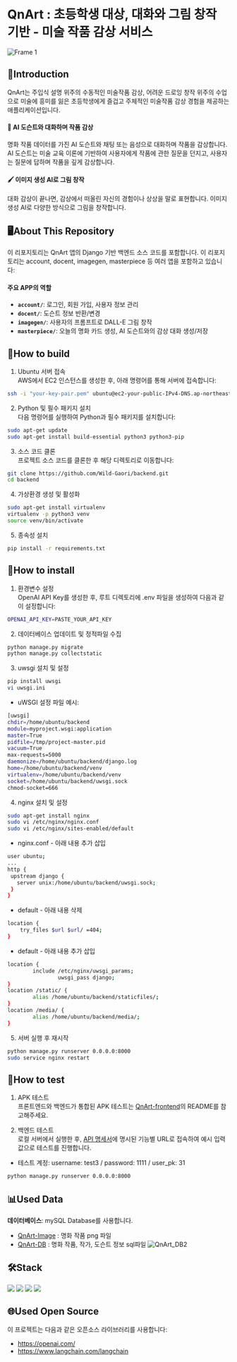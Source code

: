 # QnArt : 초등학생 대상, 대화와 그림 창작 기반 - 미술 작품 감상 서비스

![Frame 1](https://github.com/user-attachments/assets/e1113e6f-f32e-497d-a8f5-620144925e95)

## 🎨Introduction

QnArt는 주입식 설명 위주의 수동적인 미술작품 감상, 어려운 드로잉 창작 위주의 수업으로 미술에 흥미를 잃은 초등학생에게 즐겁고 주체적인 미술작품 감상 경험을 제공하는 애플리케이션입니다.<br>

#### 💬 AI 도슨트와 대화하며 작품 감상

명화 작품 데이터를 가진 AI 도슨트와 채팅 또는 음성으로 대화하며 작품을 감상합니다. AI 도슨트는 미술 교육 이론에 기반하여 사용자에게 작품에 관한 질문을 던지고, 사용자는 질문에 답하며 작품을 깊게 감상합니다.

#### 🖌️ 이미지 생성 AI로 그림 창작

대화 감상이 끝나면, 감상에서 떠올린 자신의 경험이나 상상을 말로 표현합니다. 이미지 생성 AI로 다양한 방식으로 그림을 창작합니다.

## 🖥️About This Repository

이 리포지토리는 QnArt 앱의 Django 기반 백엔드 소스 코드를 포함합니다. 이 리포지토리는 account, docent, imagegen, masterpiece 등 여러 앱을 포함하고 있습니다:

#### 주요 APP의 역할

- **`account/`**: 로그인, 회원 가입, 사용자 정보 관리
- **`docent/`**: 도슨트 정보 반환/변경
- **`imagegen/`**: 사용자의 프롬프트로 DALL-E 그림 창작
- **`masterpiece/`**: 오늘의 명화 카드 생성, AI 도슨트와의 감상 대화 생성/저장

## 🔨How to build

1. Ubuntu 서버 접속</br>
AWS에서 EC2 인스턴스를 생성한 후, 아래 명령어를 통해 서버에 접속합니다:

```bash
ssh -i "your-key-pair.pem" ubuntu@ec2-your-public-IPv4-DNS.ap-northeast-2.compute.amazonaws.com
```

2. Python 및 필수 패키지 설치</br>
다음 명령어를 실행하여 Python과 필수 패키지를 설치합니다:

```bash
sudo apt-get update
sudo apt-get install build-essential python3 python3-pip
```

3. 소스 코드 클론</br>
프로젝트 소스 코드를 클론한 후 해당 디렉토리로 이동합니다:

```bash
git clone https://github.com/Wild-Gaori/backend.git
cd backend
```

4. 가상환경 생성 및 활성화</br>

```bash
sudo apt-get install virtualenv
virtualenv -p python3 venv
source venv/bin/activate
```

5. 종속성 설치</br>

```bash
pip install -r requirements.txt
```

## 🤖How to install

1. 환경변수 설정 </br>
OpenAI API Key를 생성한 후, 루트 디렉토리에 .env 파일을 생성하여 다음과 같이 설정합니다:

```bash
OPENAI_API_KEY=PASTE_YOUR_API_KEY
```

2. 데이터베이스 업데이트 및 정적파일 수집

```bash
python manage.py migrate
python manage.py collectstatic
```

3. uwsgi 설치 및 설정</br>

```bash
pip install uwsgi
vi uwsgi.ini
```
- uWSGI 설정 파일 예시:
```bash
[uwsgi]
chdir=/home/ubuntu/backend
module=myproject.wsgi:application
master=True
pidfile=/tmp/project-master.pid
vacuum=True
max-requests=5000
daemonize=/home/ubuntu/backend/django.log
home=/home/ubuntu/backend/venv
virtualenv=/home/ubuntu/backend/venv
socket=/home/ubuntu/backend/uwsgi.sock
chmod-socket=666
```

4. nginx 설치 및 설정

```bash
sudo apt-get install nginx
sudo vi /etc/nginx/nginx.conf
sudo vi /etc/nginx/sites-enabled/default
```
- nginx.conf - 아래 내용 추가 삽입
```bash
user ubuntu;
...
http {
 upstream django {
   server unix:/home/ubuntu/backend/uwsgi.sock;       
 }
}
```
- default - 아래 내용 삭제
```bash
location {
    try_files $url $url/ =404;
}
```
- default - 아래 내용 추가 삽입
```bash
location {
        include /etc/nginx/uwsgi_params;
                uwsgi_pass django;
}
location /static/ {
        alias /home/ubuntu/backend/staticfiles/;
}
location /media/ {
        alias /home/ubuntu/backend/media/;
}
```

5. 서버 실행 후 재시작

```bash
python manage.py runserver 0.0.0.0:8000
sudo service nginx restart
```

## 📜How to test

1. APK 테스트</br>
프론트엔드와 백엔드가 통합된 APK 테스트는 [QnArt-frontend](https://github.com/Wild-Gaori/frontend)의 README를 참고해주세요.
    
2. 백엔드 테스트 </br>
로컬 서버에서 실행한 후, [API 명세서](https://hushed-sardine-663.notion.site/951413190ccb4976a5d74707ea56c233?v=48fdce11fcc94a1b8af216018b539e62)에 명시된 기능별 URL로 접속하여 예시 입력값으로 테스트를 진행합니다.
- 테스트 계정: username: test3 / password: 1111 / user_pk: 31  </br>
```bash
python manage.py runserver 0.0.0.0:8000
```

## 📊Used Data

**데이터베이스**: mySQL Database를 사용합니다. 
- [QnArt-Image](https://github.com/Wild-Gaori/Image) : 명화 작품 png 파일
- [QnArt-DB](https://github.com/Wild-Gaori/DB) : 명화 작품, 작가, 도슨트 정보 sql파일
![QnArt_DB2](https://github.com/user-attachments/assets/0efc1b74-af4d-40c0-8736-2524742c1383)

## 🛠️Stack
<img src="https://img.shields.io/badge/python-3776AB?style=for-the-badge&logo=python&logoColor=white">
<img src="https://img.shields.io/badge/django-092E20?style=for-the-badge&logo=django&logoColor=white">
<img src="https://img.shields.io/badge/amazonaws-232F3E?style=for-the-badge&logo=amazonaws&logoColor=white">
<img src="https://img.shields.io/badge/MySQL-4479A1?style=flat-square&logo=MySQL&logoColor=white"/></a> &nbsp

## 🌐Used Open Source
이 프로젝트는 다음과 같은 오픈소스 라이브러리를 사용합니다:
- https://openai.com/
- https://www.langchain.com/langchain
